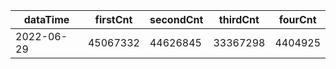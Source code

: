 |dataTime|firstCnt|secondCnt|thirdCnt|fourCnt|
|-|-|-|-|-|
|2022-06-29|45067332|44626845|33367298|4404925|